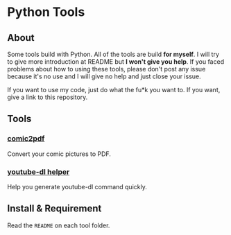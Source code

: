 # Python Tools

## About

Some tools build with Python. All of the tools are build **for myself**. I will try to give more introduction at README but **I won't give you help**. If you faced problems about how to using these tools, please don't post any issue because it's no use and I will give no help and just close your issue.

If you want to use my code, just do what the fu*k you want to. If you want, give a link to this repository.

## Tools

### [comic2pdf](https://github.com/aimerneige/PythonTools/tree/master/comic2pdf)

Convert your comic pictures to PDF.

### [youtube-dl helper](https://github.com/aimerneige/PythonTools/tree/master/youtube-dl-helper)

Help you generate youtube-dl command quickly.

## Install & Requirement

Read the `README` on each tool folder.
